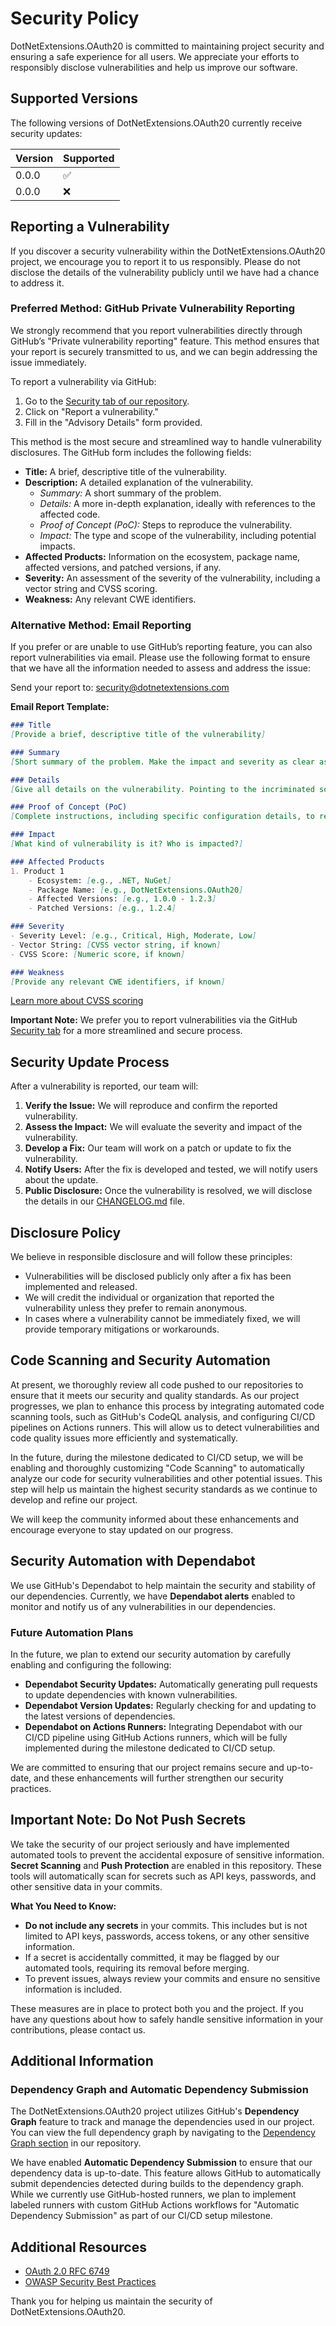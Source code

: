 # Security Policy

DotNetExtensions.OAuth20 is committed to maintaining project security and ensuring a safe experience for all users. We appreciate your efforts to responsibly disclose vulnerabilities and help us improve our software.

## Supported Versions

The following versions of DotNetExtensions.OAuth20 currently receive security updates:

| Version | Supported          |
| ------- | ------------------ |
| 0.0.0   | :white_check_mark: |
| 0.0.0   | :x:                |

## Reporting a Vulnerability

If you discover a security vulnerability within the DotNetExtensions.OAuth20 project, we encourage you to report it to us responsibly. Please do not disclose the details of the vulnerability publicly until we have had a chance to address it.

### Preferred Method: GitHub Private Vulnerability Reporting

We strongly recommend that you report vulnerabilities directly through GitHub’s "Private vulnerability reporting" feature. This method ensures that your report is securely transmitted to us, and we can begin addressing the issue immediately.

To report a vulnerability via GitHub:

1. Go to the [Security tab of our repository](https://github.com/DotNetExtensions/OAuth20/security).
2. Click on "Report a vulnerability."
3. Fill in the "Advisory Details" form provided.

This method is the most secure and streamlined way to handle vulnerability disclosures. The GitHub form includes the following fields:

- **Title:** A brief, descriptive title of the vulnerability.
- **Description:** A detailed explanation of the vulnerability. 
  - _Summary:_ A short summary of the problem.
  - _Details:_ A more in-depth explanation, ideally with references to the affected code.
  - _Proof of Concept (PoC):_ Steps to reproduce the vulnerability.
  - _Impact:_ The type and scope of the vulnerability, including potential impacts.
- **Affected Products:** Information on the ecosystem, package name, affected versions, and patched versions, if any.
- **Severity:** An assessment of the severity of the vulnerability, including a vector string and CVSS scoring.
- **Weakness:** Any relevant CWE identifiers.

### Alternative Method: Email Reporting

If you prefer or are unable to use GitHub’s reporting feature, you can also report vulnerabilities via email. Please use the following format to ensure that we have all the information needed to assess and address the issue:

Send your report to: [security@dotnetextensions.com](mailto:security@dotnetextensions.com)

**Email Report Template:**

```markdown
### Title
[Provide a brief, descriptive title of the vulnerability]

### Summary
[Short summary of the problem. Make the impact and severity as clear as possible. For example: An unsafe deserialization vulnerability allows any unauthenticated user to execute arbitrary code on the server.]

### Details
[Give all details on the vulnerability. Pointing to the incriminated source code is very helpful for the maintainer.]

### Proof of Concept (PoC)
[Complete instructions, including specific configuration details, to reproduce the vulnerability.]

### Impact
[What kind of vulnerability is it? Who is impacted?]

### Affected Products
1. Product 1
    - Ecosystem: [e.g., .NET, NuGet]
    - Package Name: [e.g., DotNetExtensions.OAuth20]
    - Affected Versions: [e.g., 1.0.0 - 1.2.3]
    - Patched Versions: [e.g., 1.2.4]

### Severity
- Severity Level: [e.g., Critical, High, Moderate, Low]
- Vector String: [CVSS vector string, if known]
- CVSS Score: [Numeric score, if known]

### Weakness
[Provide any relevant CWE identifiers, if known]
```

[Learn more about CVSS scoring](https://www.first.org/cvss/v3.1/user-guide)

**Important Note:** We prefer you to report vulnerabilities via the GitHub [Security tab](https://github.com/DotNetExtensions/OAuth20/security) for a more streamlined and secure process.

## Security Update Process

After a vulnerability is reported, our team will:

1. **Verify the Issue:** We will reproduce and confirm the reported vulnerability.
2. **Assess the Impact:** We will evaluate the severity and impact of the vulnerability.
3. **Develop a Fix:** Our team will work on a patch or update to fix the vulnerability.
4. **Notify Users:** After the fix is developed and tested, we will notify users about the update.
5. **Public Disclosure:** Once the vulnerability is resolved, we will disclose the details in our [CHANGELOG.md](https://github.com/DotNetExtensions/OAuth20/CHANGELOG.md) file.

## Disclosure Policy

We believe in responsible disclosure and will follow these principles:

- Vulnerabilities will be disclosed publicly only after a fix has been implemented and released.
- We will credit the individual or organization that reported the vulnerability unless they prefer to remain anonymous.
- In cases where a vulnerability cannot be immediately fixed, we will provide temporary mitigations or workarounds.

## Code Scanning and Security Automation

At present, we thoroughly review all code pushed to our repositories to ensure that it meets our security and quality standards. As our project progresses, we plan to enhance this process by integrating automated code scanning tools, such as GitHub's CodeQL analysis, and configuring CI/CD pipelines on Actions runners. This will allow us to detect vulnerabilities and code quality issues more efficiently and systematically.

In the future, during the milestone dedicated to CI/CD setup, we will be enabling and thoroughly customizing "Code Scanning" to automatically analyze our code for security vulnerabilities and other potential issues. This step will help us maintain the highest security standards as we continue to develop and refine our project.

We will keep the community informed about these enhancements and encourage everyone to stay updated on our progress.

## Security Automation with Dependabot

We use GitHub's Dependabot to help maintain the security and stability of our dependencies. Currently, we have **Dependabot alerts** enabled to monitor and notify us of any vulnerabilities in our dependencies.

### Future Automation Plans
In the future, we plan to extend our security automation by carefully enabling and configuring the following:

- **Dependabot Security Updates:** Automatically generating pull requests to update dependencies with known vulnerabilities.
- **Dependabot Version Updates:** Regularly checking for and updating to the latest versions of dependencies.
- **Dependabot on Actions Runners:** Integrating Dependabot with our CI/CD pipeline using GitHub Actions runners, which will be fully implemented during the milestone dedicated to CI/CD setup.

We are committed to ensuring that our project remains secure and up-to-date, and these enhancements will further strengthen our security practices.

## Important Note: Do Not Push Secrets

We take the security of our project seriously and have implemented automated tools to prevent the accidental exposure of sensitive information. **Secret Scanning** and **Push Protection** are enabled in this repository. These tools will automatically scan for secrets such as API keys, passwords, and other sensitive data in your commits.

**What You Need to Know:**
- **Do not include any secrets** in your commits. This includes but is not limited to API keys, passwords, access tokens, or any other sensitive information.
- If a secret is accidentally committed, it may be flagged by our automated tools, requiring its removal before merging.
- To prevent issues, always review your commits and ensure no sensitive information is included.

These measures are in place to protect both you and the project. If you have any questions about how to safely handle sensitive information in your contributions, please contact us.

## Additional Information

### Dependency Graph and Automatic Dependency Submission

The DotNetExtensions.OAuth20 project utilizes GitHub's **Dependency Graph** feature to track and manage the dependencies used in our project. You can view the full dependency graph by navigating to the [Dependency Graph section](https://github.com/DotNetExtensions/OAuth20/network/dependencies) in our repository.

We have enabled **Automatic Dependency Submission** to ensure that our dependency data is up-to-date. This feature allows GitHub to automatically submit dependencies detected during builds to the dependency graph. While we currently use GitHub-hosted runners, we plan to implement labeled runners with custom GitHub Actions workflows for "Automatic Dependency Submission" as part of our CI/CD setup milestone.

## Additional Resources

- [OAuth 2.0 RFC 6749](https://datatracker.ietf.org/doc/html/rfc6749)
- [OWASP Security Best Practices](https://owasp.org/www-project-top-ten/)

Thank you for helping us maintain the security of DotNetExtensions.OAuth20.
